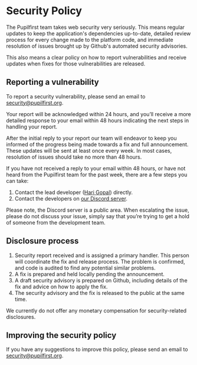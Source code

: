 # Security Policy

The Pupilfirst team takes web security very seriously. This means regular updates to keep the application's
dependencies up-to-date, detailed review process for every change made to the platform code, and immediate
resolution of issues brought up by Github's automated security advisories.

This also means a clear policy on how to report vulnerabilities and receive updates when fixes for those
vulnerabilities are released.

## Reporting a vulnerability

To report a security vulnerability, please send an email to security@pupilfirst.org.

Your report will be acknowledged within 24 hours, and you’ll receive a more detailed response to your email within 48
hours indicating the next steps in handling your report.

After the initial reply to your report our team will endeavor to keep you informed of the progress being made towards
a fix and full announcement. These updates will be sent at least once every week. In most cases, resolution of issues
should take no more than 48 hours.

If you have not received a reply to your email within 48 hours, or have not heard from the Pupilfirst team for the past
week, there are a few steps you can take:

1. Contact the lead developer ([Hari Gopal](mailto:mail@harigopal.in)) directly.
2. Contact the developers on [our Discord server](https://discord.gg/Sh67Tca).

Please note, the Discord server is a public area. When escalating the issue, please do not discuss your issue, simply
say that you’re trying to get a hold of someone from the development team.

## Disclosure process

1. Security report received and is assigned a primary handler. This person will coordinate the fix and release process.
   The problem is confirmed, and code is audited to find any potential similar problems.
2. A fix is prepared and held locally pending the announcement.
3. A draft security advisory is prepared on Github, including details of the fix and advice on how to apply the fix.
4. The security advisory and the fix is released to the public at the same time.

We currently do not offer any monetary compensation for security-related disclosures.

## Improving the security policy

If you have any suggestions to improve this policy, please send an email to security@pupilfirst.org.

